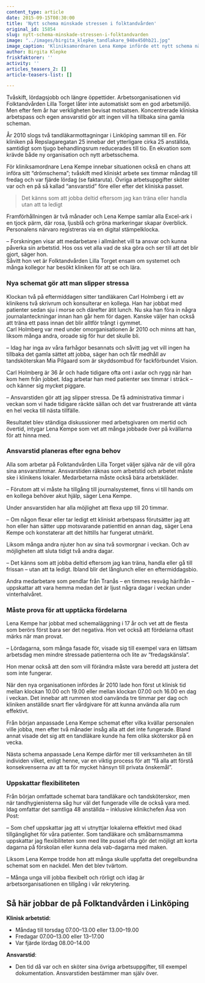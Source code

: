 ```yaml
---
content_type: article
date: 2015-09-15T08:30:00
title: 'Nytt schema minskade stressen i folktandvården'
original_id: 15854
slug: nytt-schema-minskade-stressen-i-folktandvarden
image: "../images/birgita_klepke_tandlakare_940x450hb21.jpg"
image_caption: 'Kliniksamordnaren Lena Kempe införde ett nytt schema när två kliniker slogs ihop till en. Tandläkare Carl Holmberg känner sig piggare idag, när han kan styra mer över sin egen arbetstid. '
author: Birgita Klepke
friskfaktorer: ''
activity: ''
articles_teasers_2: []
article-teasers-list: []

---
```


Tvåskift, lördagsjobb och längre öppettider. Arbetsorganisationen vid Folktandvården Lilla Torget låter inte automatiskt som en god arbetsmiljö. Men efter fem år har verkligheten bevisat motsatsen. Koncentrerade kliniska arbetspass och egen ansvarstid gör att ingen vill ha tillbaka sina gamla scheman.

År 2010 slogs två tandläkarmottagningar i Linköping samman till en. För kliniken på Repslagaregatan 25 innebar det ytterligare cirka 25 anställda, samtidigt som tjugo behandlingsrum reducerades till tio. En ekvation som krävde både ny organisation och nytt arbetsschema.

För kliniksamordnare Lena Kempe innebar situationen också en chans att införa sitt “drömschema”; tvåskift med kliniskt arbete sex timmar måndag till fredag och var fjärde lördag (se faktaruta). Övriga arbetsuppgifter sköter var och en på så kallad “ansvarstid” före eller efter det kliniska passet.

> Det känns som att jobba deltid eftersom jag kan träna eller handla utan att ta ledigt

Framförhållningen är två månader och Lena Kempe samlar alla Excel-ark i en tjock pärm, där rosa, ljusblå och gröna markeringar skapar överblick. Personalens närvaro registreras via en digital stämpelklocka.

– Forskningen visar att medarbetare i allmänhet vill ta ansvar och kunna påverka sin arbetstid. Hos oss vet alla vad de ska göra och ser till att det blir gjort, säger hon.  
Såvitt hon vet är Folktandvården Lilla Torget ensam om systemet och många kollegor har besökt kliniken för att se och lära.

### Nya schemat gör att man slipper stressa

Klockan två på eftermiddagen sitter tandläkaren Carl Holmberg i ett av klinikens två skrivrum och konsulterar en kollega. Han har jobbat med patienter sedan sju i morse och därefter ätit lunch. Nu ska han föra in några journalanteckningar innan han går hem för dagen. Kanske väljer han också att träna ett pass innan det blir alltför trångt i gymmet.  
Carl Holmberg var med under omorganisationen år 2010 och minns att han, liksom många andra, oroade sig för hur det skulle bli.

– Idag har inga av våra farhågor besannats och såvitt jag vet vill ingen ha tillbaka det gamla sättet att jobba, säger han och får medhåll av tandsköterskan Mia Pilgaard som är skyddsombud för fackförbundet Vision.

Carl Holmberg är 36 år och hade tidigare ofta ont i axlar och rygg när han kom hem från jobbet. Idag arbetar han med patienter sex timmar i sträck – och känner sig mycket piggare.

– Ansvarstiden gör att jag slipper stressa. De få administrativa timmar i veckan som vi hade tidigare räckte sällan och det var frustrerande att vänta en hel vecka till nästa tillfälle.

Resultatet blev ständiga diskussioner med arbetsgivaren om mertid och övertid, intygar Lena Kempe som vet att många jobbade över på kvällarna för att hinna med.

### Ansvarstid planeras efter egna behov

Alla som arbetar på Folktandvården Lilla Torget väljer själva när de vill göra sina ansvarstimmar. Ansvarstiden räknas som arbetstid och arbetet måste ske i klinikens lokaler. Medarbetarna måste också bära arbetskläder.

– Förutom att vi måste ha tillgång till journalsystemet, finns vi till hands om en kollega behöver akut hjälp, säger Lena Kempe.

Under ansvarstiden har alla möjlighet att flexa upp till 20 timmar.

– Om någon flexar eller tar ledigt ett kliniskt arbetspass förutsätter jag att hon eller han sätter upp motsvarande patienttid en annan dag, säger Lena Kempe och konstaterar att det hittills har fungerat utmärkt.

Liksom många andra njuter hon av sina två sovmorgnar i veckan. Och av möjligheten att sluta tidigt två andra dagar.

– Det känns som att jobba deltid eftersom jag kan träna, handla eller gå till frissan – utan att ta ledigt. Ibland blir det långlunch eller en eftermiddagsbio.

Andra medarbetare som pendlar från Tranås – en timmes resväg härifrån – uppskattar att vara hemma medan det är ljust några dagar i veckan under vinterhalvåret.

### Måste prova för att upptäcka fördelarna

Lena Kempe har jobbat med schemaläggning i 17 år och vet att de flesta som berörs först bara ser det negativa. Hon vet också att fördelarna oftast märks när man provat.

– Lördagarna, som många fasade för, visade sig till exempel vara en lättsam arbetsdag men mindre stressade patienterna och lite av “fredagskänsla”.

Hon menar också att den som vill förändra måste vara beredd att justera det som inte fungerar.

När den nya organisationen infördes år 2010 lade hon först ut klinisk tid mellan klockan 10.00 och 19.00 eller mellan klockan 07.00 och 16.00 en dag i veckan. Det innebar att rummen stod oanvända tre timmar per dag och kliniken anställde snart fler vårdgivare för att kunna använda alla rum effektivt.

Från början anpassade Lena Kempe schemat efter vilka kvällar personalen ville jobba, men efter två månader insåg alla att det inte fungerade. Bland annat visade det sig att en tandläkare kunde ha fem olika sköterskor på en vecka.

Nästa schema anpassade Lena Kempe därför mer till verksamheten än till individen vilket, enligt henne, var en viktig process för att “få alla att förstå konsekvenserna av att ta för mycket hänsyn till privata önskemål”.

### Uppskattar flexibiliteten

Från början omfattade schemat bara tandläkare och tandsköterskor, men när tandhygienisterna såg hur väl det fungerade ville de också vara med.  
Idag omfattar det samtliga 48 anställda – inklusive klinikchefen Åsa von Post:

– Som chef uppskattar jag att vi utnyttjar lokalerna effektivt med ökad tillgänglighet för våra patienter. Som tandläkare och småbarnsmamma uppskattar jag flexibiliteten som med lite pussel ofta gör det möjligt att korta dagarna på förskolan eller kunna dela vab-dagarna med maken.

Liksom Lena Kempe trodde hon att många skulle uppfatta det oregelbundna schemat som en nackdel. Men det blev tvärtom.

– Många unga vill jobba flexibelt och rörligt och idag är arbetsorganisationen en tillgång i vår rekrytering.

Så här jobbar de på Folktandvården i Linköping
----------------------------------------------

**Klinisk arbetstid:**

*   Måndag till torsdag 07.00–13.00 eller 13.00–19.00
*   Fredagar 07.00–13.00 eller 13–17.00
*   Var fjärde lördag 08.00–14.00

**Ansvarstid**:

*   Den tid då var och en sköter sina övriga arbetsuppgifter, till exempel dokumentation. Ansvarstiden bestämmer man själv över.

